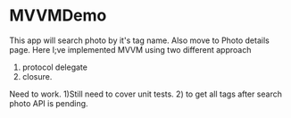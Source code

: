 # MVVMDemo

This app will search photo by it's tag name. Also move to Photo details page.
Here I;ve implemented MVVM using two different approach
1) protocol delegate
2) closure.


Need to work.
1)Still need to cover unit tests.
2) to get all tags after search photo API is pending.
